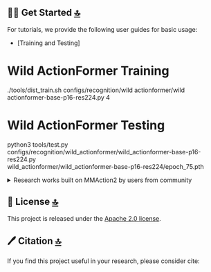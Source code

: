 
## 👨‍🏫 Get Started [🔝](#-table-of-contents)

For tutorials, we provide the following user guides for basic usage:

- [Training and Testing]
# Wild ActionFormer Training
./tools/dist_train.sh configs/recognition/wild actionformer/wild actionformer-base-p16-res224.py 4

# Wild ActionFormer Testing
python3 tools/test.py configs/recognition/wild_actionformer/wild_actionformer-base-p16-res224.py \
        wild_actionformer/wild_actionformer-base-p16-res224/epoch_75.pth
<details close>
<summary>Research works built on MMAction2 by users from community</summary>

</details>

## 🎫 License [🔝](#-table-of-contents)

This project is released under the [Apache 2.0 license](LICENSE).

## 🖊️ Citation [🔝](#-table-of-contents)

If you find this project useful in your research, please consider cite:

```BibTeX

```


